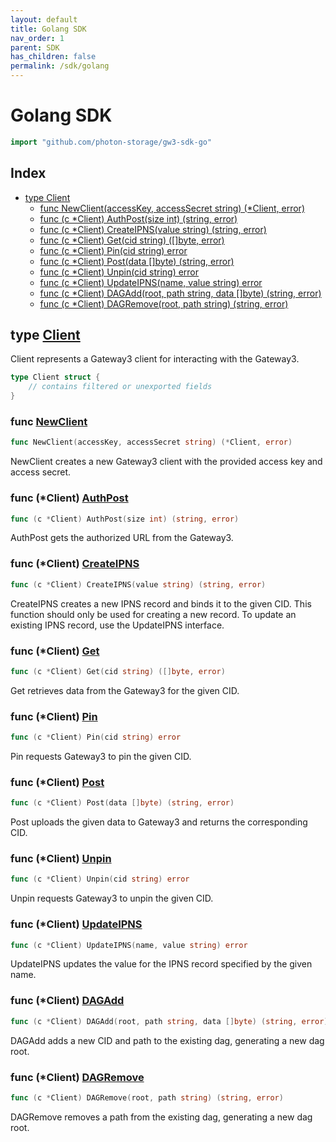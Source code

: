 ```yaml
---
layout: default
title: Golang SDK
nav_order: 1
parent: SDK
has_children: false
permalink: /sdk/golang
---
```


# Golang SDK
<!-- Code generated by gomarkdoc. DO NOT EDIT -->


```go
import "github.com/photon-storage/gw3-sdk-go"
```

## Index

- [type Client](<#type-client>)
  - [func NewClient(accessKey, accessSecret string) (*Client, error)](<#func-newclient>)
  - [func (c *Client) AuthPost(size int) (string, error)](<#func-client-authpost>)
  - [func (c *Client) CreateIPNS(value string) (string, error)](<#func-client-createipns>)
  - [func (c *Client) Get(cid string) ([]byte, error)](<#func-client-get>)
  - [func (c *Client) Pin(cid string) error](<#func-client-pin>)
  - [func (c *Client) Post(data []byte) (string, error)](<#func-client-post>)
  - [func (c *Client) Unpin(cid string) error](<#func-client-unpin>)
  - [func (c *Client) UpdateIPNS(name, value string) error](<#func-client-updateipns>)
  - [func (c *Client) DAGAdd(root, path string, data []byte) (string, error)](<#func-client-dagadd>)
  - [func (c *Client) DAGRemove(root, path string) (string, error)](<#func-client-dagremove>)

## type [Client](<https://github.com/photon-storage/gw3-sdk-go/blob/main/client.go#L13-L19>)

Client represents a Gateway3 client for interacting with the Gateway3.

```go
type Client struct {
    // contains filtered or unexported fields
}
```

### func [NewClient](<https://github.com/photon-storage/gw3-sdk-go/blob/main/client.go#L23>)

```go
func NewClient(accessKey, accessSecret string) (*Client, error)
```

NewClient creates a new Gateway3 client with the provided access key and access secret.

### func \(\*Client\) [AuthPost](<https://github.com/photon-storage/gw3-sdk-go/blob/main/post.go#L35>)

```go
func (c *Client) AuthPost(size int) (string, error)
```

AuthPost gets the authorized URL from the Gateway3.

### func \(\*Client\) [CreateIPNS](<https://github.com/photon-storage/gw3-sdk-go/blob/main/ipns.go#L16>)

```go
func (c *Client) CreateIPNS(value string) (string, error)
```

CreateIPNS creates a new IPNS record and binds it to the given CID. This function should only be used for creating a new record. To update an existing IPNS record, use the UpdateIPNS interface.

### func \(\*Client\) [Get](<https://github.com/photon-storage/gw3-sdk-go/blob/main/get.go#L12>)

```go
func (c *Client) Get(cid string) ([]byte, error)
```

Get retrieves data from the Gateway3 for the given CID.

### func \(\*Client\) [Pin](<https://github.com/photon-storage/gw3-sdk-go/blob/main/pin.go#L9>)

```go
func (c *Client) Pin(cid string) error
```

Pin requests Gateway3 to pin the given CID.

### func \(\*Client\) [Post](<https://github.com/photon-storage/gw3-sdk-go/blob/main/post.go#L10>)

```go
func (c *Client) Post(data []byte) (string, error)
```

Post uploads the given data to Gateway3 and returns the corresponding CID.

### func \(\*Client\) [Unpin](<https://github.com/photon-storage/gw3-sdk-go/blob/main/pin.go#L27>)

```go
func (c *Client) Unpin(cid string) error
```

Unpin requests Gateway3 to unpin the given CID.

### func \(\*Client\) [UpdateIPNS](<https://github.com/photon-storage/gw3-sdk-go/blob/main/ipns.go#L35>)

```go
func (c *Client) UpdateIPNS(name, value string) error
```

UpdateIPNS updates the value for the IPNS record specified by the given name.

### func \(\*Client\) [DAGAdd](<https://github.com/photon-storage/gw3-sdk-go/blob/main/dag.go#L14>)

```go
func (c *Client) DAGAdd(root, path string, data []byte) (string, error)
```

DAGAdd adds a new CID and path to the existing dag, generating a new dag root.

### func \(\*Client\) [DAGRemove](<https://github.com/photon-storage/gw3-sdk-go/blob/main/dag.go#L69>)

```go
func (c *Client) DAGRemove(root, path string) (string, error)
```

DAGRemove removes a path from the existing dag, generating a new dag root.
